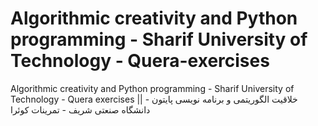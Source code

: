 # Algorithmic creativity and Python programming - Sharif University of Technology - Quera-exercises
Algorithmic creativity and Python programming - Sharif University of Technology - Quera exercises || خلاقیت الگوریتمی و برنامه‌ نویسی پایتون - دانشگاه صنعتی شریف - تمرینات کوئرا
